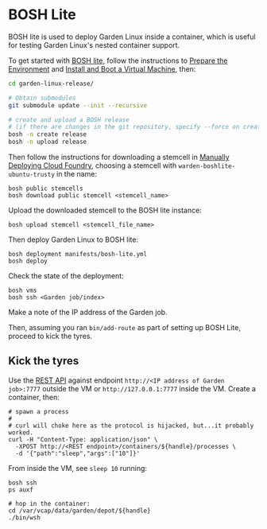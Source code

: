 # BOSH Lite

BOSH lite is used to deploy Garden Linux inside a container, which is useful for testing Garden Linux's nested container support.

To get started with [BOSH lite](https://github.com/cloudfoundry/bosh-lite), follow the
instructions to [Prepare the Environment](https://github.com/cloudfoundry/bosh-lite#install-and-boot-a-virtual-machine)
and [Install and Boot a Virtual Machine](https://github.com/cloudfoundry/bosh-lite#install-and-boot-a-virtual-machine), then:

```sh
cd garden-linux-release/

# Obtain submodules
git submodule update --init --recursive

# create and upload a BOSH release
# (if there are changes in the git repository, specify --force on create)
bosh -n create release
bosh -n upload release
```

Then follow the instructions for downloading a stemcell in [Manually Deploying Cloud Foundry](https://github.com/cloudfoundry/bosh-lite/blob/master/docs/deploy-cf.md#manual-deploy), choosing a stemcell with `warden-boshlite-ubuntu-trusty` in the name:
```
bosh public stemcells
bosh download public stemcell <stemcell_name>
```

Upload the downloaded stemcell to the BOSH lite instance:
```
bosh upload stemcell <stemcell_file_name>
```

Then deploy Garden Linux to BOSH lite:
```
bosh deployment manifests/bosh-lite.yml
bosh deploy
```

Check the state of the deployment:
```
bosh vms
bosh ssh <Garden job/index>
```
Make a note of the IP address of the Garden job.

Then, assuming you ran `bin/add-route` as part of setting up BOSH Lite, proceed to kick the tyres.

## Kick the tyres

Use the [REST API](https://github.com/cloudfoundry-incubator/garden#rest-api) against endpoint `http://<IP address of Garden job>:7777` outside the VM or `http://127.0.0.1:7777` inside the VM. Create a container, then:
```
# spawn a process
#
# curl will choke here as the protocol is hijacked, but...it probably worked.
curl -H "Content-Type: application/json" \
  -XPOST http://<REST endpoint>/containers/${handle}/processes \
  -d '{"path":"sleep","args":["10"]}'
```

From inside the VM, see `sleep 10` running:
```
bosh ssh
ps auxf

# hop in the container:
cd /var/vcap/data/garden/depot/${handle}
./bin/wsh
```